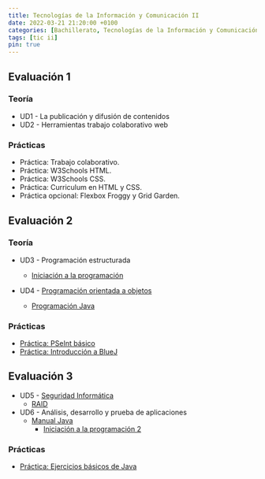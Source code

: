 ```yaml
---
title: Tecnologías de la Información y Comunicación II
date: 2022-03-21 21:20:00 +0100
categories: [Bachillerato, Tecnologías de la Información y Comunicación II]
tags: [tic ii]
pin: true
---
```


## Evaluación 1

### Teoría

- UD1 - La publicación y difusión de contenidos
- UD2 - Herramientas trabajo colaborativo web

### Prácticas

- Práctica: Trabajo colaborativo.
- Práctica: W3Schools HTML.
- Práctica: W3Schools CSS.
- Práctica: Curriculum en HTML y CSS.
- Práctica opcional: Flexbox Froggy y Grid Garden.

## Evaluación 2

### Teoría

- UD3 - Programación estructurada
    - [Iniciación a la programación](/posts/iniciacion-a-la-programacion/)
    
- UD4 - [Programación orientada a objetos](/posts/poo/)
    - [Programación Java](/posts/programacion-java/)

### Prácticas

- [Práctica: PSeInt básico](/posts/practica-pseint-basico/)
- [Práctica: Introducción a BlueJ](/posts/practica-introduccion-a-bluej/)


## Evaluación 3

- UD5 - [Seguridad Informática](/posts/seguridad-informatica/)
    - [RAID](/posts/raid/)
- UD6 - Análisis, desarrollo y prueba de aplicaciones
    - [Manual Java](/posts/manual-java/)
        - [Iniciación a la programación 2](/posts/iniciacion-a-la-programacion-2/)

### Prácticas

- [Práctica: Ejercicios básicos de Java](/posts/practica-java-basico/)